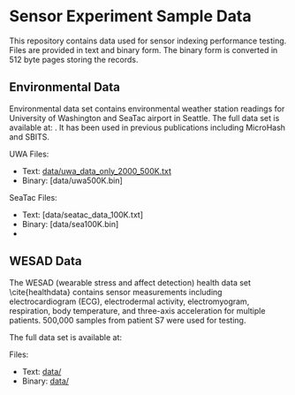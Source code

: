 # Sensor Experiment Sample Data

This repository contains data used for sensor indexing performance testing. Files are provided in text and binary form. The binary form is converted in 512 byte pages storing the records.

## Environmental Data

Environmental data set contains environmental weather station readings for University of Washington and SeaTac airport in Seattle. The full data set is available at:  . It has been used in previous publications including MicroHash and SBITS.

UWA Files:
 - Text: [data/uwa_data_only_2000_500K.txt](data/uwa_data_only_2000_500K.txt)
 - Binary: [data/uwa500K.bin]

SeaTac Files:
 - Text: [data/seatac_data_100K.txt]
 - Binary: [data/sea100K.bin]
 - 
## WESAD Data

The WESAD (wearable stress and affect detection) health data set \cite{healthdata} contains sensor measurements including electrocardiogram (ECG), electrodermal activity, electromyogram, respiration, body temperature, and three-axis acceleration for multiple patients. 500,000 samples from patient S7 were used for testing.

The full data set is available at:

Files:
 - Text: [data/]()
 - Binary: [data/]()
